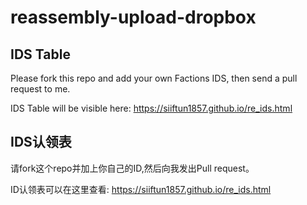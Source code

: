 # reassembly-upload-dropbox
## IDS Table
Please fork this repo and add your own Factions IDS, then send a pull request to me. 

IDS Table will be visible here: https://siiftun1857.github.io/re_ids.html

## IDS认领表
请fork这个repo并加上你自己的ID,然后向我发出Pull request。

ID认领表可以在这里查看: https://siiftun1857.github.io/re_ids.html
